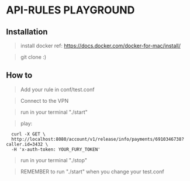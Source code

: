 # API-RULES PLAYGROUND

## Installation

> install docker ref: https://docs.docker.com/docker-for-mac/install/

> git clone :)

## How to

> Add your rule in conf/test.conf

> Connect to the VPN

> run in your terminal "./start"

> play:

```
  curl -X GET \
  http://localhost:8080/account/v1/release/info/payments/6910346738?caller.id=3432 \
  -H 'x-auth-token: YOUR_FURY_TOKEN'
```

> run in your terminal "./stop"

> REMEMBER to run "./start" when you change your test.conf